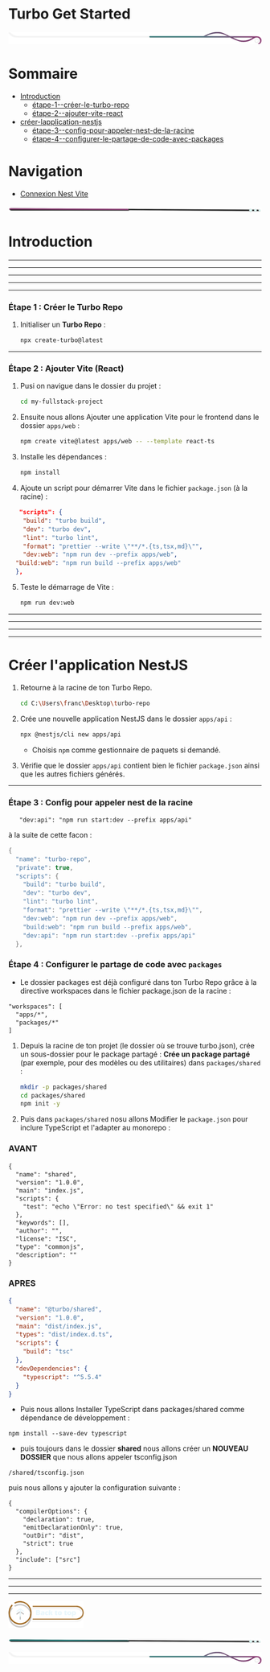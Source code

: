 # Turbo Get Started

<!-- Main image  -->

![border](./assets/line/border_deco_rt.png)

# Sommaire

- [Introduction](#introduction)
    - [étape-1--créer-le-turbo-repo](#étape-1--créer-le-turbo-repo)
    - [étape-2--ajouter-vite-react](#étape-2--ajouter-vite-react)
- [créer-lapplication-nestjs](#créer-lapplication-nestjs)
    - [étape-3--config-pour-appeler-nest-de-la-racine](#étape-3--config-pour-appeler-nest-de-la-racine)
    - [étape-4--configurer-le-partage-de-code-avec-packages](#étape-4--configurer-le-partage-de-code-avec-packages)

# Navigation

- [Connexion Nest Vite](./doc/connexion_nest_vite.md)

![border](./assets/line/line-pink-point_l.png)

# Introduction
-----------
-----------
-----------
-----------
-----------

### **Étape 1 : Créer le Turbo Repo**
1. Initialiser un **Turbo Repo** :

   ```bash
   npx create-turbo@latest
   ```
---

### **Étape 2 : Ajouter Vite (React)**
1. Pusi on navigue dans le dossier du projet :
   ```bash
   cd my-fullstack-project
   ```

2. Ensuite nous allons Ajouter une application Vite pour le frontend dans le dossier `apps/web` :
   ```bash
   npm create vite@latest apps/web -- --template react-ts
   ```

3. Installe les dépendances :
   ```bash
   npm install
   ```

4. Ajoute un script pour démarrer Vite dans le fichier `package.json` (à la racine) :

```json
   "scripts": {
    "build": "turbo build",
    "dev": "turbo dev",
    "lint": "turbo lint",
    "format": "prettier --write \"**/*.{ts,tsx,md}\"",
    "dev:web": "npm run dev --prefix apps/web",
  "build:web": "npm run build --prefix apps/web"
  },
```

5. Teste le démarrage de Vite :
   ```bash
   npm run dev:web
   ```



-----------
-----------
-----------

---

# Créer l'application NestJS

1. Retourne à la racine de ton Turbo Repo.
   ```bash
   cd C:\Users\franc\Desktop\turbo-repo
   ```

2. Crée une nouvelle application NestJS dans le dossier `apps/api` :
   ```bash
   npx @nestjs/cli new apps/api
   ```
   - Choisis `npm` comme gestionnaire de paquets si demandé.

3. Vérifie que le dossier `apps/api` contient bien le fichier `package.json` ainsi que les autres fichiers générés.

---

### Étape 3 : Config pour appeler nest de la racine 

```
   "dev:api": "npm run start:dev --prefix apps/api"
```

à la suite de cette facon : 

```java
{
  "name": "turbo-repo",
  "private": true,
  "scripts": {
    "build": "turbo build",
    "dev": "turbo dev",
    "lint": "turbo lint",
    "format": "prettier --write \"**/*.{ts,tsx,md}\"",
    "dev:web": "npm run dev --prefix apps/web",
    "build:web": "npm run build --prefix apps/web",
    "dev:api": "npm run start:dev --prefix apps/api"
  },
```


### **Étape 4 : Configurer le partage de code avec `packages`**

- Le dossier packages est déjà configuré dans ton Turbo Repo grâce à la directive workspaces dans le fichier package.json de la racine :

```
"workspaces": [
  "apps/*",
  "packages/*"
]
```


1. Depuis la racine de ton projet (le dossier où se trouve turbo.json), crée un sous-dossier pour le package partagé : **Crée un package partagé** (par exemple, pour des modèles ou des utilitaires) dans `packages/shared` :
   ```bash
   mkdir -p packages/shared
   cd packages/shared
   npm init -y
   ```

2. Puis dans  `packages/shared` nosu allons Modifier le `package.json` pour inclure TypeScript et l'adapter au monorepo :

### AVANT 

```
{
  "name": "shared",
  "version": "1.0.0",
  "main": "index.js",
  "scripts": {
    "test": "echo \"Error: no test specified\" && exit 1"
  },
  "keywords": [],
  "author": "",
  "license": "ISC",
  "type": "commonjs",
  "description": ""
}

```

### APRES

   ```json
   {
     "name": "@turbo/shared",
     "version": "1.0.0",
     "main": "dist/index.js",
     "types": "dist/index.d.ts",
     "scripts": {
       "build": "tsc"
     },
     "devDependencies": {
       "typescript": "^5.5.4"
     }
   }
   ```


- Puis nous allons Installer TypeScript dans packages/shared comme dépendance de développement :

```
npm install --save-dev typescript
```
- puis toujours dans le dossier **shared** nous allons créer un  **NOUVEAU DOSSIER** que nous allons appeler tsconfig.json

```
/shared/tsconfig.json
```

puis nous allons y ajouter la configuration suivante : 


```
{
  "compilerOptions": {
    "declaration": true,
    "emitDeclarationOnly": true,
    "outDir": "dist",
    "strict": true
  },
  "include": ["src"]
}
```



-----------
-----------
-----------



<a href="#sommaire">
<img src="assets/button/back_to_top.png" alt="Home page" style="width: 150px; height: auto;">
</a>

![border](./assets/line/line-teal-point_l.png)

![border](./assets/line/border_deco_rt.png)
